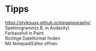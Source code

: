 # Tipps

https://stylesuxx.github.io/steganography/ \
Spektrogramm(z.B. in Audacity)\
Farbausfull in Paint\
Richtige Dateiformat finden\
Mit Notepad/Editor offnen
